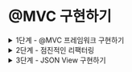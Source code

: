 # @MVC 구현하기

<details>
<summary>1단계 - @MVC 프레임워크 구현하기</summary>

구현 기능 목록

- [x] AnnotationHandlerMappingTest 통과 시키기
- [x] DispatcherServlet에서 HandlerMapping 인터페이스를 활용하여 모든 HandlerMapping 구현체 처리하기

리팩터링

- 테스트 코드 작성
  - [x] 어노테이션 기반으로 잘 동작하는지도 테스트하기
  - [x] 리다이렉트 요청을 잘 처리하고 있는지 확인하기
  - [x] 예외 상황에 대한 테스트 추가

</details>

<details>
<summary>2단계 - 점진적인 리팩터링</summary>

구현 기능 목록

- [x] ControllerScanner 클래스에서 @Controller가 붙은 클래스를 찾기
- [x] HandlerMappingRegistry 클래스에서 HandlerMapping을 처리
- [x] HandlerAdapterRegistry 클래스에서 HandlerAdapter를 처리

</details>

<details>
<summary>3단계 - JSON View 구현하기</summary>

구현 기능 목록

- [x] JspView 클래스 구현
- [x] JsonView 클래스 구현
- [x] Legacy MVC 제거

리팩터링

- [x] 기존에 주워진 url을 사용하도록 수정(회원가입)
- [x] UserController에서 account 정보가 없을 경우 예외 처리

</details>
